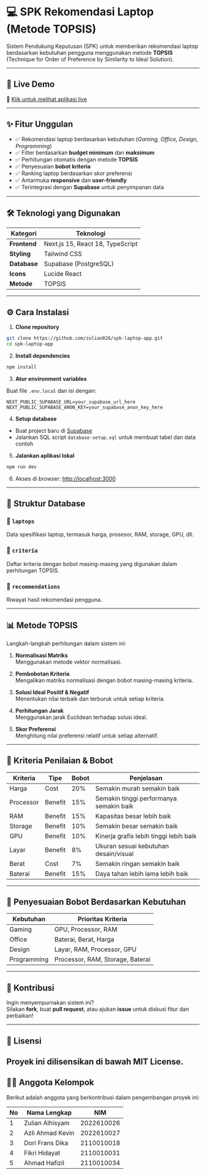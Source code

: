 # 💻 SPK Rekomendasi Laptop (Metode TOPSIS)

Sistem Pendukung Keputusan (SPK) untuk memberikan rekomendasi laptop berdasarkan kebutuhan pengguna menggunakan metode **TOPSIS** (Technique for Order of Preference by Similarity to Ideal Solution).

---

## 🚀 Live Demo

🔗 [Klik untuk melihat aplikasi live](https://spk-laptop-app.vercel.app)

---

## ✨ Fitur Unggulan

- ✅ Rekomendasi laptop berdasarkan kebutuhan (_Gaming, Office, Design, Programming_)
- ✅ Filter berdasarkan **budget minimum** dan **maksimum**
- ✅ Perhitungan otomatis dengan metode **TOPSIS**
- ✅ Penyesuaian **bobot kriteria**
- ✅ Ranking laptop berdasarkan skor preferensi
- ✅ Antarmuka **responsive** dan **user-friendly**
- ✅ Terintegrasi dengan **Supabase** untuk penyimpanan data

---

## 🛠️ Teknologi yang Digunakan

| Kategori     | Teknologi                        |
| ------------ | -------------------------------- |
| **Frontend** | Next.js 15, React 18, TypeScript |
| **Styling**  | Tailwind CSS                     |
| **Database** | Supabase (PostgreSQL)            |
| **Icons**    | Lucide React                     |
| **Metode**   | TOPSIS                           |

---

## ⚙️ Cara Instalasi

1. **Clone repository**

```bash
git clone https://github.com/zulian026/spk-laptop-app.git
cd spk-laptop-app
```

2. **Install dependencies**

```bash
npm install
```

3. **Atur environment variables**

Buat file `.env.local` dan isi dengan:

```env
NEXT_PUBLIC_SUPABASE_URL=your_supabase_url_here
NEXT_PUBLIC_SUPABASE_ANON_KEY=your_supabase_anon_key_here
```

4. **Setup database**

- Buat project baru di [Supabase](https://supabase.com)
- Jalankan SQL script `database-setup.sql` untuk membuat tabel dan data contoh

5. **Jalankan aplikasi lokal**

```bash
npm run dev
```

6. Akses di browser: [http://localhost:3000](http://localhost:3000)

---

## 🧱 Struktur Database

### 📁 `laptops`

Data spesifikasi laptop, termasuk harga, prosesor, RAM, storage, GPU, dll.

### 📁 `criteria`

Daftar kriteria dengan bobot masing-masing yang digunakan dalam perhitungan TOPSIS.

### 📁 `recommendations`

Riwayat hasil rekomendasi pengguna.

---

## 📊 Metode TOPSIS

Langkah-langkah perhitungan dalam sistem ini:

1. **Normalisasi Matriks**  
   Menggunakan metode vektor normalisasi.

2. **Pembobotan Kriteria**  
   Mengalikan matriks normalisasi dengan bobot masing-masing kriteria.

3. **Solusi Ideal Positif & Negatif**  
   Menentukan nilai terbaik dan terburuk untuk setiap kriteria.

4. **Perhitungan Jarak**  
   Menggunakan jarak Euclidean terhadap solusi ideal.

5. **Skor Preferensi**  
   Menghitung nilai preferensi relatif untuk setiap alternatif.

---

## 🧮 Kriteria Penilaian & Bobot

| Kriteria  | Tipe    | Bobot | Penjelasan                              |
| --------- | ------- | ----- | --------------------------------------- |
| Harga     | Cost    | 20%   | Semakin murah semakin baik              |
| Processor | Benefit | 15%   | Semakin tinggi performanya semakin baik |
| RAM       | Benefit | 15%   | Kapasitas besar lebih baik              |
| Storage   | Benefit | 10%   | Semakin besar semakin baik              |
| GPU       | Benefit | 10%   | Kinerja grafis lebih tinggi lebih baik  |
| Layar     | Benefit | 8%    | Ukuran sesuai kebutuhan desain/visual   |
| Berat     | Cost    | 7%    | Semakin ringan semakin baik             |
| Baterai   | Benefit | 15%   | Daya tahan lebih lama lebih baik        |

---

## 🎯 Penyesuaian Bobot Berdasarkan Kebutuhan

| Kebutuhan   | Prioritas Kriteria               |
| ----------- | -------------------------------- |
| Gaming      | GPU, Processor, RAM              |
| Office      | Baterai, Berat, Harga            |
| Design      | Layar, RAM, Processor, GPU       |
| Programming | Processor, RAM, Storage, Baterai |

---

## 🤝 Kontribusi

Ingin menyempurnakan sistem ini?  
Silakan **fork**, buat **pull request**, atau ajukan **issue** untuk diskusi fitur dan perbaikan!

---

## 📄 Lisensi

## Proyek ini dilisensikan di bawah **MIT License**.

## 👨‍💻 Anggota Kelompok

Berikut adalah anggota yang berkontribusi dalam pengembangan proyek ini:

| No  | Nama Lengkap     | NIM        |
| --- | ---------------- | ---------- |
| 1   | Zulian Alhisyam  | 2022610026 |
| 2   | Azli Ahmad Kevin | 2022610027 |
| 3   | Dori Frans Dika  | 2110010018 |
| 4   | Fikri Hidayat    | 2110010031 |
| 5   | Ahmad Hafizil    | 2110010034 |
